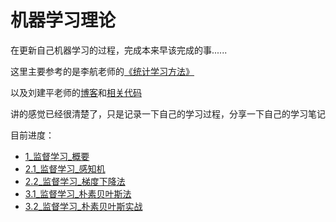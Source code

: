 # 机器学习理论

在更新自己机器学习的过程，完成本来早该完成的事......

这里主要参考的是李航老师的[《统计学习方法》](https://share.weiyun.com/vnhEYZVD)

以及刘建平老师的[博客](https://www.cnblogs.com/pinard/category/894692.html?page=4)和[相关代码](https://github.com/ljpzzz/machinelearning)

讲的感觉已经很清楚了，只是记录一下自己的学习过程，分享一下自己的学习笔记


目前进度：
* [1_监督学习_概要](http://morty1122.vawav.cn/index.php/archives/31)
* [2.1_监督学习_感知机](http://morty1122.vawav.cn/index.php/archives/34)
* [2.2_监督学习_梯度下降法](http://morty1122.vawav.cn/index.php/archives/37)
* [3.1_监督学习_朴素贝叶斯法](http://morty1122.vawav.cn/index.php/archives/78)
* [3.2_监督学习_朴素贝叶斯实战](http://morty1122.vawav.cn/index.php/archives/80)
